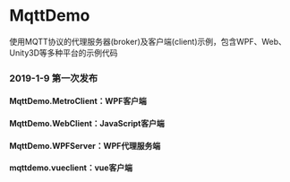 # MqttDemo
使用MQTT协议的代理服务器(broker)及客户端(client)示例，包含WPF、Web、Unity3D等多种平台的示例代码
### 2019-1-9 第一次发布
#### MqttDemo.MetroClient：WPF客户端
#### MqttDemo.WebClient：JavaScript客户端
#### MqttDemo.WPFServer：WPF代理服务端
#### mqttdemo.vueclient：vue客户端
